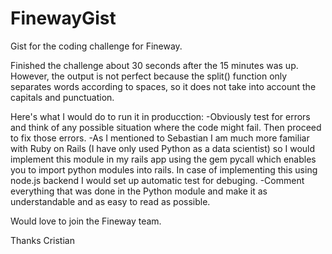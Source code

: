 # FinewayGist
Gist for the coding challenge for Fineway.

Finished the challenge about 30 seconds after the 15 minutes was up. However, the output is not perfect because the split() function only separates words according to spaces, so it does not take into account the capitals and punctuation.

Here's what I would do to run it in producction:
-Obviously test for errors and think of any possible situation where the code might fail. Then proceed to fix those errors.
-As I mentioned to Sebastian I am much more familiar with Ruby on Rails (I have only used Python as a data scientist) so I would implement this module in my rails app using the gem pycall which enables you to import python modules into rails. In case of implementing this using node.js backend I would set up automatic test for debuging.
-Comment everything that was done in the Python module and make it as understandable and as easy to read as possible.


Would love to join the Fineway team.

Thanks
Cristian
